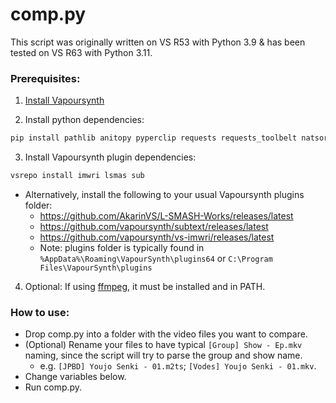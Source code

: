 # comp.py
This script was originally written on VS R53 with Python 3.9 & has been tested on VS R63 with Python 3.11.

### Prerequisites:
1. [Install Vapoursynth](https://github.com/vapoursynth/vapoursynth/releases)

2. Install python dependencies:
 ```bash
 pip install pathlib anitopy pyperclip requests requests_toolbelt natsort vstools rich colorama
 ```

3. Install Vapoursynth plugin dependencies:
 ```bash
 vsrepo install imwri lsmas sub
 ```
  - Alternatively, install the following to your usual Vapoursynth plugins folder:
    - https://github.com/AkarinVS/L-SMASH-Works/releases/latest
    - https://github.com/vapoursynth/subtext/releases/latest
    - https://github.com/vapoursynth/vs-imwri/releases/latest
    - Note: plugins folder is typically found in `%AppData%\Roaming\VapourSynth\plugins64` or `C:\Program Files\VapourSynth\plugins`
  
4. Optional: If using [ffmpeg](https://ffmpeg.org/download.html), it must be installed and in PATH.

### How to use:
- Drop comp.py into a folder with the video files you want to compare.
- (Optional) Rename your files to have typical `[Group] Show - Ep.mkv` naming, since the script will try to parse the group and show name.
  - e.g. `[JPBD] Youjo Senki - 01.m2ts`; `[Vodes] Youjo Senki - 01.mkv`.
- Change variables below.
- Run comp.py.
